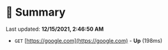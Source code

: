 # 📖 Summary
Last updated: **12/15/2021, 2:46:50 AM**

- `GET` [https://google.com](https://google.com) - **Up** (198ms)
